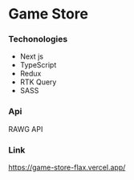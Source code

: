 # Game Store

### Techonologies

- Next js
- TypeScript
- Redux
- RTK Query
- SASS

### Api

RAWG API

### Link

https://game-store-flax.vercel.app/
